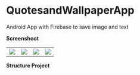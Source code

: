 # QuotesandWallpaperApp
Android App with Firebase to save image and text

**Screenshoot**

<table>
    <tr>
        <td><img src="https://github.com/ridwanharts/QuotesandWallpaperApp/blob/master/app/src/main/res/screenshoot/Screenshot_2019-07-01-11-26-40.png"></td>
        <td><img src="https://github.com/ridwanharts/QuotesandWallpaperApp/blob/master/app/src/main/res/screenshoot/Screenshot_2019-07-01-11-27-06.png"></td>
        <td><img src="https://github.com/ridwanharts/QuotesandWallpaperApp/blob/master/app/src/main/res/screenshoot/Screenshot_2019-07-01-11-27-33.png"></td>
            <td><img src="https://github.com/ridwanharts/QuotesandWallpaperApp/blob/master/app/src/main/res/screenshoot/Screenshot_2019-07-01-11-28-18.png"></td>
    </tr>
</table>

**Structure Project**



```java

```
